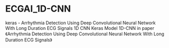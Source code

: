 # ECGAI_1D-CNN
keras - Arrhythmia Detection Using Deep Convolutional Neural Network With Long Duration ECG Signals 1D CNN
Keras Model 1D-CNN  in paper 《Arrhythmia Detection Using Deep Convolutional Neural Network With Long Duration ECG Signals》
